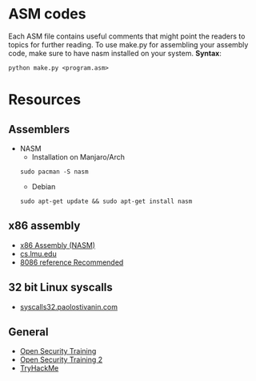 # ASM codes
Each ASM file contains useful comments that might point the readers to topics for further reading.
To use make.py for assembling your assembly code, make sure to have nasm installed on your system.
**Syntax**:
```shell
python make.py <program.asm>
```
# Resources
## Assemblers
- NASM
    - Installation on Manjaro/Arch
    ```shell
    sudo pacman -S nasm
    ```
    - Debian
    ```shell
    sudo apt-get update && sudo apt-get install nasm
    ```

## x86 assembly
- [x86 Assembly (NASM)](https://www.tutorialspoint.com/assembly_programming/index.htm)
- [cs.lmu.edu](https://cs.lmu.edu/~ray/notes/x86assembly/)
- [8086 reference Recommended](https://shanniz.github.io/courses/assemblylanguage/Ytha_Yu_Charles_Marut_Assembly_Language.pdf)

## 32 bit Linux syscalls
- [syscalls32.paolostivanin.com](https://syscalls32.paolostivanin.com/)

## General
- [Open Security Training](https://opensecuritytraining.info/Training.html)
- [Open Security Training 2](https://p.ost2.fyi/courses)
- [TryHackMe](https://tryhackme.com)
